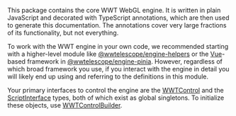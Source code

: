 This package contains the core WWT WebGL engine. It is written in plain
JavaScript and decorated with TypeScript annotations, which are then used to
generate this documentation. The annotations cover very large fractions of its
functionality, but not everything.

To work with the WWT engine in your own code, we recommended starting with a
higher-level module like [@wwtelescope/engine-helpers](../engine-helpers/) or
the [Vue]-based framework in [@wwtelescope/engine-pinia](../engine-pinia/).
However, regardless of which broad framework you use, if you interact with the
engine in detail you will likely end up using and referring to the definitions
in this module.

[Vue]: https://vuejs.org/

Your primary interfaces to control the engine are the
[WWTControl](./classes/WWTControl-1.html) and the
[ScriptInterface](./classes/ScriptInterface.html) types, both of which exist as
global singletons. To initialize these objects, use
[WWTControlBuilder](./classes/WWTControlBuilder.html).
